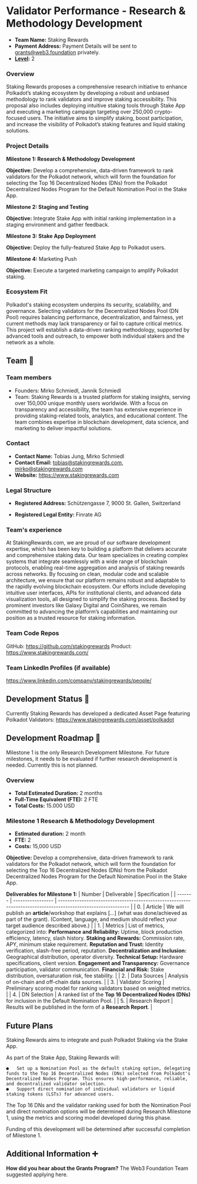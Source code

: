 # Validator Performance - Research & Methodology Development

- **Team Name:** Staking Rewards
- **Payment Address:** Payment Details will be sent to grants@web3.foundation privately.
- **[Level](https://github.com/w3f/Grants-Program/tree/master#level_slider-levels):** 2

### Overview

Staking Rewards proposes a comprehensive research initiative to enhance Polkadot’s staking ecosystem by developing a robust and unbiased methodology to rank validators and improve staking accessibility. This proposal also includes deploying intuitive staking tools through Stake App and executing a marketing campaign targeting over 250,000 crypto-focused users. The initiative aims to simplify staking, boost participation, and increase the visibility of Polkadot’s staking features and liquid staking solutions.


### Project Details

**Milestone 1: Research & Methodology Development**

**Objective:** Develop a comprehensive, data-driven framework to rank validators for the Polkadot network, which will form the foundation for selecting the Top 16 Decentralized Nodes (DNs) from the Polkadot Decentralized Nodes Program for the Default Nomination Pool in the Stake App.


**Milestone 2: Staging and Testing**

**Objective:** Integrate Stake App with initial ranking implementation in a staging environment and gather feedback.


**Milestone 3: Stake App Deployment**

**Objective:** Deploy the fully-featured Stake App to Polkadot users.


**Milestone 4:** Marketing Push

**Objective:** Execute a targeted marketing campaign to amplify Polkadot staking.


### Ecosystem Fit

Polkadot's staking ecosystem underpins its security, scalability, and governance. Selecting validators for the Decentralized Nodes Pool (DN Pool) requires balancing performance, decentralization, and fairness, yet current methods may lack transparency or fail to capture critical metrics. This project will establish a data-driven ranking methodology, supported by advanced tools and outreach, to empower both individual stakers and the network as a whole.


## Team :busts_in_silhouette:

### Team members

- Founders: Mirko Schmiedl, Jannik Schmiedl
- Team: Staking Rewards is a trusted platform for staking insights, serving over 150,000 unique monthly users worldwide. With a focus on transparency and accessibility, the team has extensive experience in providing staking-related tools, analytics, and educational content. The team combines expertise in blockchain development, data science, and marketing to deliver impactful solutions.


### Contact

- **Contact Name:** Tobias Jung, Mirko Schmiedl
- **Contact Email:** tobias@stakingrewards.com, mirko@stakingrewards.com 
- **Website:** https://www.stakingrewards.com


### Legal Structure

- **Registered Address:** Schützengasse 7, 9000 St. Gallen, Switzerland

- **Registered Legal Entity:** Finrate AG


### Team's experience

At StakingRewards.com, we are proud of our software development expertise, which has been key to building a platform that delivers accurate and comprehensive staking data. Our team specializes in creating complex systems that integrate seamlessly with a wide range of blockchain protocols, enabling real-time aggregation and analysis of staking rewards across networks. By focusing on clean, modular code and scalable architecture, we ensure that our platform remains robust and adaptable to the rapidly evolving blockchain ecosystem. Our efforts include developing intuitive user interfaces, APIs for institutional clients, and advanced data visualization tools, all designed to simplify the staking process. Backed by prominent investors like Galaxy Digital and CoinShares, we remain committed to advancing the platform’s capabilities and maintaining our position as a trusted resource for staking information.


### Team Code Repos

GitHub: https://github.com/stakingrewards
Product: https://www.stakingrewards.com/


### Team LinkedIn Profiles (if available)

https://www.linkedin.com/company/stakingrewards/people/


## Development Status :open_book:

Currently Staking Rewards has developed a dedicated Asset Page featuring Polkadot Validators:
https://www.stakingrewards.com/asset/polkadot


## Development Roadmap :nut_and_bolt:

Milestone 1 is the only Research Development Milestone. For future milestones, it needs to be evaluated if further research development is needed. Currently this is not planned.


### Overview

- **Total Estimated Duration:** 2 months
- **Full-Time Equivalent (FTE):**  2 FTE
- **Total Costs:** 15.000 USD


### Milestone 1 Research & Methodology Development

- **Estimated duration:** 2 month
- **FTE:**  2
- **Costs:** 15,000 USD

**Objective:** Develop a comprehensive, data-driven framework to rank validators for the Polkadot network, which will form the foundation for selecting the Top 16 Decentralized Nodes (DNs) from the Polkadot Decentralized Nodes Program for the Default Nomination Pool in the Stake App.


**Deliverables for Milestone 1:**
| Number  | Deliverable       | Specification                                                                                                |
| ------- | ----------------- | ------------------------------------------------------------------------------------------------------------ |
| 0.      | Article           | We will publish an **article**/workshop that explains [...] (what was done/achieved as part of the grant). (Content, language, and medium should reflect your target audience described above.)  |
| 1.      | Metrics           | List of metrics, categorized into: **Performance and Reliability:** Uptime, block production efficiency, latency, slash history. **Staking and Rewards:** Commission rate, APY, minimum stake requirement. **Reputation and Trust:** Identity verification, slash-free period, reputation. **Decentralization and Inclusion:** Geographical distribution, operator diversity. **Technical Setup:** Hardware specifications, client version. **Engagement and Transparency:** Governance participation, validator communication. **Financial and Risk:** Stake distribution, oversaturation risk, fee stability.                                                                                  |
| 2.      | Data Sources      | Analysis of on-chain and off-chain data sources.                                                             |
| 3.      | Validator Scoring | Preliminary scoring model for ranking validators based on weighted metrics.                                  |
| 4.      | DN Selection      | A ranked list of the **Top 16 Decentralized Nodes (DNs)** for inclusion in the Default Nomination Pool.      |
| 5.      | Research Report   | Results will be published in the form of a **Research Report**.                                              |

## Future Plans
Staking Rewards aims to integrate and push Polkadot Staking via the Stake App.

As part of the Stake App, Staking Rewards will:

    ●   Set up a Nomination Pool as the default staking option, delegating funds to the Top 16 Decentralized Nodes (DNs) selected from Polkadot's Decentralized Nodes Program. This ensures high-performance, reliable, and decentralized validator selection.
    ●   Support direct nomination of individual validators or liquid staking tokens (LSTs) for advanced users.

The Top 16 DNs and the validator ranking used for both the Nomination Pool and direct nomination options will be determined during Research Milestone 1, using the metrics and scoring model developed during this phase.

Funding of this development will be determined after successful completion of Milestone 1.


## Additional Information :heavy_plus_sign:

**How did you hear about the Grants Program?** The Web3 Foundation Team suggested applying here.
